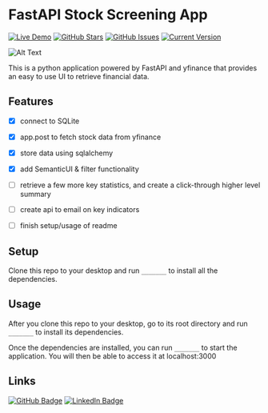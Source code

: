 FastAPI Stock Screening App 
============
[![Live Demo](https://img.shields.io/badge/demo-online-green.svg)](https://jordanhoare.com/stock-app) [![GitHub Stars](https://img.shields.io/github/stars/jordanhoare/stock-screening-app.svg)](https://github.com/jordanhoare/stock-screening-app/stargazers) [![GitHub Issues](https://img.shields.io/github/issues/jordanhoare/stock-screening-app.svg)](https://github.com/jordanhoare/stock-screening-app/issues) [![Current Version](https://img.shields.io/badge/version-1.0.7-green.svg)](https://github.com/jordanhoare/stock-screening-app) 

![Alt Text](https://media4.giphy.com/media/z0KKfDR5NLVAkBiJay/giphy.gif?cid=790b7611583c8efd8e2958f2dee875629b2e666500b88222&rid=giphy.gif)

This is a python application powered by FastAPI and yfinance that provides an easy to use UI to retrieve financial data.  


## Features
- [x] connect to SQLite 
- [x] app.post to fetch stock data from yfinance
- [x] store data using sqlalchemy
- [x] add SemanticUI & filter functionality
- [ ] retrieve a few more key statistics, and create a click-through higher level summary
- [ ] create api to email on key indicators
- [ ] finish setup/usage of readme


## Setup
Clone this repo to your desktop and run `_______` to install all the dependencies.


## Usage
After you clone this repo to your desktop, go to its root directory and run `_______` to install its dependencies.

Once the dependencies are installed, you can run  `_______` to start the application. You will then be able to access it at localhost:3000



## Links

[![GitHub Badge](https://img.shields.io/badge/GitHub-100000?style=for-the-badge&logo=github&logoColor=white)](https://https://github.com/jordanhoare)
[![LinkedIn Badge](https://img.shields.io/badge/LinkedIn-0077B5?style=for-the-badge&logo=linkedin&logoColor=white)](https://www.linkedin.com/in/jordan-hoare)
